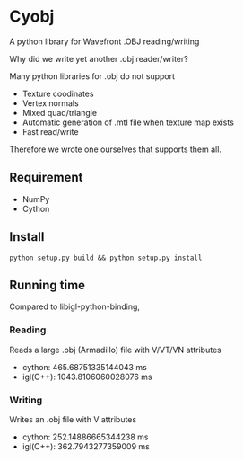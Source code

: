 # Cyobj

A python library for Wavefront .OBJ reading/writing

Why did we write yet another .obj reader/writer?

Many python libraries for .obj do not support 

* Texture coodinates
* Vertex normals
* Mixed quad/triangle
* Automatic generation of .mtl file when texture map exists
* Fast read/write

Therefore we wrote one ourselves that supports them all.

## Requirement

* NumPy
* Cython

## Install

`python setup.py build && python setup.py install`

## Running time

Compared to libigl-python-binding,

### Reading

Reads a large .obj (Armadillo) file with V/VT/VN attributes

* cython: 465.68751335144043 ms
* igl(C++): 1043.8106060028076 ms

### Writing

Writes an .obj file with V attributes

* cython: 252.14886665344238 ms
* igl(C++): 362.7943277359009 ms


